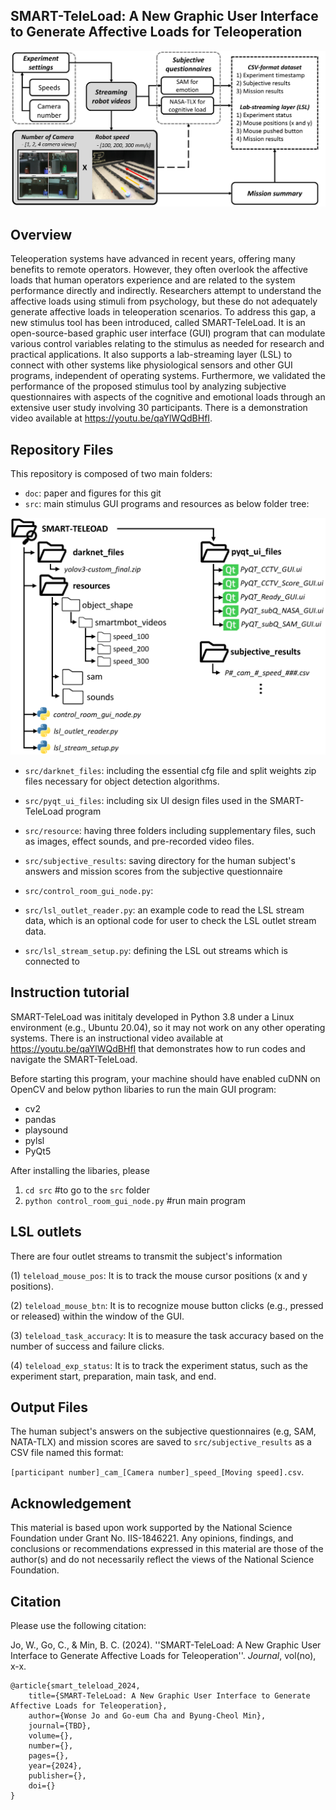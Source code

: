 ## SMART-TeleLoad: A New Graphic User Interface to Generate Affective Loads for Teleoperation

![Alt text](doc/smart_teleload_git.png)

## Overview
Teleoperation systems have advanced in recent years, offering many benefits to remote operators. However, they often overlook the affective loads that human operators experience and are related to the system performance directly and indirectly. Researchers attempt to understand the affective loads using stimuli from psychology, but these do not adequately generate affective loads in teleoperation scenarios. To address this gap, a new stimulus tool has been introduced, called SMART-TeleLoad. It is an open-source-based graphic user interface (GUI) program that can modulate various control variables relating to the stimulus as needed for research and practical applications. It also supports a lab-streaming layer (LSL) to connect with other systems like physiological sensors and other GUI programs, independent of operating systems. Furthermore, we validated the performance of the proposed stimulus tool by analyzing subjective questionnaires with aspects of the cognitive and emotional loads through an extensive user study involving 30 participants. There is a demonstration video available at <https://youtu.be/qaYlWQdBHfI>.

## Repository Files

This repository is composed of two main folders: 

* `doc`: paper and figures for this git
* `src`: main stimulus GUI programs and resources as below folder tree:

![Alt text](doc/smart_teleload_tree.png)

  - `src/darknet_files`: including the essential cfg file and split weights zip files necessary for object detection algorithms.
  - `src/pyqt_ui_files`: including six UI design files used in the SMART-TeleLoad program
  - `src/resource`: having three folders including supplementary files, such as images, effect sounds, and pre-recorded video files.
  - `src/subjective_results`: saving directory for the human subject's answers and mission scores from the subjective questionnaire

  - `src/control_room_gui_node.py`:
  - `src/lsl_outlet_reader.py`: an example code to read the LSL stream data, which is an optional code for user to check the LSL outlet stream data. 
  - `src/lsl_stream_setup.py`: defining the LSL out streams which is connected to 



## Instruction tutorial
SMART-TeleLoad was inititaly developed in Python 3.8 under a Linux environment (e.g., Ubuntu 20.04), so it may not work on any other operating systems.
There is an instructional video available at <https://youtu.be/qaYlWQdBHfI> that demonstrates how to run codes and navigate the SMART-TeleLoad.

Before starting this program, your machine should have enabled cuDNN on OpenCV and below python libaries to run the main GUI program:

* cv2
* pandas
* playsound
* pylsl
* PyQt5

After installing the libaries, please 

1. `cd src` #to go to the `src` folder
2. `python control_room_gui_node.py` #run main program


## LSL outlets
There are four outlet streams to transmit the subject's information

(1) `teleload_mouse_pos`: It is to track the mouse cursor positions (x and y positions).

(2) `teleload_mouse_btn`: It is to recognize mouse button clicks (e.g., pressed or released) within the window of the GUI.

(3) `teleload_task_accuracy`: It is to measure the task accuracy based on the number of success and failure clicks.

(4) `teleload_exp_status`: It is to track the experiment status, such as the experiment start, preparation, main task, and  end.

## Output Files
The human subject's answers on the subjective questionnaires (e.g, SAM, NATA-TLX) and mission scores are saved to `src/subjective_results` as a CSV file named this format: 

`[participant number]_cam_[Camera number]_speed_[Moving speed].csv`. 

## Acknowledgement
This material is based upon work supported by the National Science Foundation under Grant No. IIS-1846221. Any opinions, findings, and conclusions or recommendations expressed in this material are those of the author(s) and do not necessarily reflect the views of the National Science Foundation.


## Citation
Please use the following citation:

Jo, W., Go, C., & Min, B. C. (2024). ''SMART-TeleLoad: A New Graphic User Interface to Generate Affective Loads for Teleoperation''. _Journal_, vol(no), x-x.


```
@article{smart_teleload_2024,
	title={SMART-TeleLoad: A New Graphic User Interface to Generate Affective Loads for Teleoperation},
	author={Wonse Jo and Go-eum Cha and Byung-Cheol Min},
	journal={TBD},
	volume={},
 	number={},	
 	pages={},
 	year={2024},
 	publisher={},
 	doi={}
}
```



